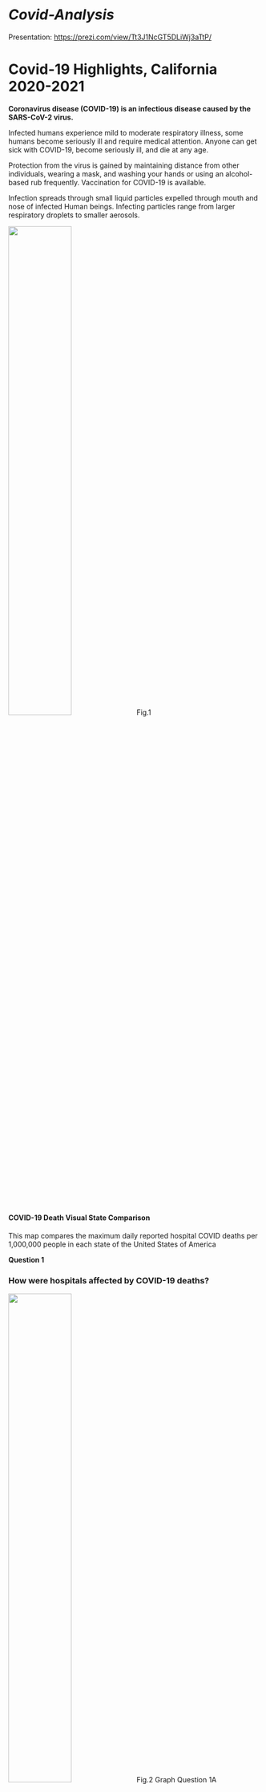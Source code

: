 # *Covid-Analysis*

Presentation: https://prezi.com/view/Tt3J1NcGT5DLiWj3aTtP/

# Covid-19 Highlights, California 2020-2021

__Coronavirus disease (COVID-19) is an infectious disease caused by the SARS-CoV-2 virus.__

Infected humans experience mild to moderate respiratory illness, some humans become seriously ill and require medical attention. Anyone can get sick with COVID-19, become seriously ill, and die at any age. 

Protection from the virus is gained by maintaining distance from other individuals, wearing a mask, and washing your hands or using an alcohol-based rub frequently. Vaccination for COVID-19 is available. 

Infection spreads through small liquid particles expelled through mouth and nose of infected
Human beings. Infecting particles range from larger respiratory droplets to smaller aerosols.

<img src="https://github.com/Project-1-Team-9/Covid-Analysis/blob/dd_branch/images/bokeh_plot.png"  width="50%" height="50%">
Fig.1 

#### COVID-19 Death Visual State Comparison
This map compares the maximum daily reported hospital COVID deaths
per 1,000,000 people in each state of the United States of America

__Question 1__

### How were hospitals affected by COVID-19 deaths?

<img src="https://github.com/Project-1-Team-9/Covid-Analysis/blob/dd_branch/images/COVID19.daily.hospital.reported.deaths.over.2020.2021.png" width="50%" height="50%">
Fig.2 Graph Question 1A

#### COVID-19 Daily Hospital-Reported Deaths Over 2020-2021 CA
The graph spikes during summer months as COVID-19 spread through California. COVID-19 safety protocols decreased deaths.  A COVID-19 death surge became evident during the holiday season.

<img src="https://github.com/Project-1-Team-9/Covid-Analysis/blob/dd_branch/images/Deaths.vs.ICU.Bed.Utilization.png" width="50%" height="50%">
Fig.3 Graph Question 1B

#### Deaths vs ICU Bed Utilization & Staffing Shortage vs Daily Death Correlation
COVID-19 deaths directly affected ICU bed occupancy. The graph exhibits an exponential relationship. As the COVID-19 ICU bed occupancy increase, the number of deaths increased.
 

<img src="https://github.com/Project-1-Team-9/Covid-Analysis/blob/dd_branch/images/staffing.shortage.vs.daily.death.correlation.png" width="50%" height="50%">
Fig.4 Graph Question 1C.1 of 2

#### Staffing Shortage vs Daily Death Correlation

<img src="https://github.com/Project-1-Team-9/Covid-Analysis/blob/dd_branch/images/no.staffing.shortage.vs.daily.death.correlation.png" width="50%" height="50%">
Fig.5 Graph Question 1C.2 of 2

#### No Staffing Shortage vs Daily Death Correlation

There is some positive correlation between the number of hospitals reporting staffing shortage and the number of daily deaths reported. The number of shortages reported increased, and the number of deaths skyrocketed, suggesting that hospitals could not provide adequate treatment. There is not a correlation between the number of hospitals not reporting a shortage and the number of daily deaths.

__Question 2__

### How did COVID-19 impact hospital occupancy?

<img src="https://github.com/Project-1-Team-9/Covid-Analysis/blob/dd_branch/images/covid.hospital.bed.occupancy.png" width="50%" height="50%">
Fig.6 Graph Question 2A

#### COVID-19 Hospital Bed Occupancy

This stacked bar graph shows the total COVID-19 inpatient beds compared to the number of ICU beds occupied by COVID-19 positive patients over time. Notice that the number of ICU beds in the Junaray 2021 does not seem to increase as much as you might think it would. The max number of ICU COVID-19 beds is 4939 while the max number of COVID-19 inpatient beds is 30,334.

<img src="https://github.com/Project-1-Team-9/Covid-Analysis/blob/dd_branch/images/covid.icu.bed.utilization.over.time.png" width="50%" height="50%">
Fig.7 Graph Question 2B

#### COVID-19 ICU Bed Utilization Over Time
This scatter plot shows the COVID-19 ICU bed utilization as a percent over time. It is calculated by dividing the number of COVID-19 ICU patients by the total number of ICU patients. The maximum COVID-19 ICU utilization is 55.37% on January 8, 2021. The first spike is relatively small compared to the first spike in other charts. This means hospitals had to reserve ICU beds for other treatments to the detriment of COVID patients.

__Question 3__

### Which age group had the highest rate of COVID-19 hospital admissions?

<img src="https://github.com/Project-1-Team-9/Covid-Analysis/blob/dd_branch/images/Screenshot%202023-01-31%20162437.png" width="50%" height="50%">
Fig.8 Graph Question 3A

#### Confirmed COVID-19 Hospital Admissions by Age Group

The pie chart describes the age breakdown of COVID-19 hospital admissions. Hospitals were impacted by older aged covid patients. 71.6% of hospital admissions were comprised of adults 50 and older. The largest single demographic of hospital admissions were adults aged 60-69.

<img src="https://github.com/Project-1-Team-9/Covid-Analysis/blob/dd_branch/images/suspected.vs.confirmed.at.admission.png" width="50%" height="50%">
Fig.9 Graph Question 3B

### Suspected vs Confirmed at Admission

The clustered bar graph displays the total number of COVID-19 related hospital admissions based on confirmed or suspected status. Majority of admissions were from previously confirmed COVID-19 patients. The age group most affected ranged from 60-69.

### Summary
The biggest spike in hospital deaths was after the 2020 holidays. During this spike, ICU bed utilization was high for COVID, and there was a spike in staffing shortages reported. There was likely insufficient treatment available for all the patients, leading to higher-than-expected deaths. Over 70% of hospitalizations for COVID were for patients 50 and older. The age group 60-69 had the highest number of admissions during this time period.
### Challenges
1.The data called did not come in the format that was listed in the documentation
2.Some of the columns did not come with much information.
3.The dataset does not contain deaths broken down by age, so we were limited to only hospitalizations while trying to understand the impact by demographics.
4.The dataset is an aggregated report for states so there is no hospital, city or county identifier to perform more specific analyses
### Next Steps

We still have a few more questions that we would like to answer. To address those, we would like to connect this dataset with a couple of others:

1 Government policies put in place to determine how hospitals were impacted

1.1 Which type of policies were most effective?

1.2 How much policy is too much policy?

2 General population COVID data
2.1 Can hospitals anticipate shortages by understanding what is happening outside?

2.2 What benchmarks can be set to initiate certain procedures or protocols at the hospitals?


